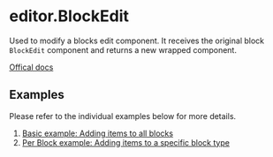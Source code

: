 # editor.BlockEdit

Used to modify a blocks edit component. It receives the original block `BlockEdit` component and returns a new wrapped component.

[Offical docs](https://wordpress.org/gutenberg/handbook/designers-developers/developers/filters/block-filters/#editor-blockedit)


## Examples

Please refer to the individual examples below for more details.

1. [Basic example: Adding items to all blocks](./examples/basic)
2. [Per Block example: Adding items to a specific block type](./examples/per-block)
